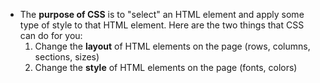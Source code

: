 - The **purpose of CSS** is to "select" an HTML element and apply some type of style to that HTML element. Here are the two things that CSS can do for you:
	1. Change the **layout** of HTML elements on the page (rows, columns, sections, sizes)
	2. Change the **style** of HTML elements on the page (fonts, colors)